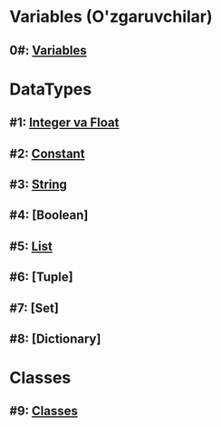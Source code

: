 # Variables (O'zgaruvchilar)

## **0#:** [Variables](./TUTORIALS/SECTIONS/variables/variables.html)

# DataTypes

## **#1:** [Integer va Float](./TUTORIALS/SECTIONS/data_types/numbers.html)

## **#2:** [Constant](./TUTORIALS/SECTIONS/data_types/constants.html)

## **#3:** [String](./TUTORIALS/SECTIONS/data_types/string.html)

## **#4:** [Boolean]

## **#5:** [List](./TUTORIALS/SECTIONS/data_types/list.html)

## **#6:** [Tuple]

## **#7:** [Set]

## **#8:** [Dictionary]


# Classes

## **#9:** [Classes](./TUTORIALS/SECTIONS/classes/classes.html)
<!-- ## **#2:** [Boolean](./tutorial_2.html)

## **#3:** [Shart ifodalari](./tutorial_3.html)

 ## Kitoblar tarjimasi

1. [Python Crash Course](https://martianvenusian.github.io/python-crash-course/)

2. Python Cookbook -->
